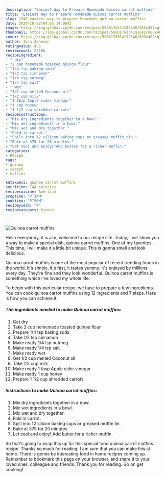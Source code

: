 ```yaml
---
description: "Easiest Way to Prepare Homemade Quinoa carrot muffins"
title: "Easiest Way to Prepare Homemade Quinoa carrot muffins"
slug: 1548-easiest-way-to-prepare-homemade-quinoa-carrot-muffins
date: 2020-10-22T04:38:14.964Z
image: https://img-global.cpcdn.com/recipes/5980176334192640/680x482cq70/quinoa-carrot-muffins-recipe-main-photo.jpg
thumbnail: https://img-global.cpcdn.com/recipes/5980176334192640/680x482cq70/quinoa-carrot-muffins-recipe-main-photo.jpg
cover: https://img-global.cpcdn.com/recipes/5980176334192640/680x482cq70/quinoa-carrot-muffins-recipe-main-photo.jpg
author: Ivan Johnson
ratingvalue: 4.5
reviewcount: 22106
recipeingredient:
- " dry"
- "2 cup homemade toasted quinoa flour"
- "1/4 tsp baking soda"
- "1/2 tsp cinnamon"
- "1/4 tsp nutmeg"
- "1/4 tsp salt"
- " wet"
- "1/2 cup melted Coconut oil"
- "1/2 cup milk"
- "1 tbsp Apple cider vinegar"
- "1 cup honey"
- "1 1/2 cup shredded carrots"
recipeinstructions:
- "Mix dry ingredients together in a bowl."
- "Mix wet ingredients in a bowl."
- "Mix wet and dry together."
- "Fold in carrot."
- "Spilt into 12 silicon baking cups or greased muffin tin."
- "Bake at 375 for 20 minutes."
- "Let cool and enjoy! Add butter for a richer muffin."
categories:
- Recipe
tags:
- quinoa
- carrot
- muffins

katakunci: quinoa carrot muffins 
nutrition: 144 calories
recipecuisine: American
preptime: "PT24M"
cooktime: "PT50M"
recipeyield: "4"
recipecategory: Dinner

---
```



![Quinoa carrot muffins](https://img-global.cpcdn.com/recipes/5980176334192640/680x482cq70/quinoa-carrot-muffins-recipe-main-photo.jpg)

Hello everybody, it is Jim, welcome to our recipe site. Today, I will show you a way to make a special dish, quinoa carrot muffins. One of my favorites. This time, I will make it a little bit unique. This is gonna smell and look delicious.

Quinoa carrot muffins is one of the most popular of recent trending foods in the world. It's simple, it's fast, it tastes yummy. It's enjoyed by millions every day. They're fine and they look wonderful. Quinoa carrot muffins is something which I've loved my whole life.




To begin with this particular recipe, we have to prepare a few ingredients. You can cook quinoa carrot muffins using 12 ingredients and 7 steps. Here is how you can achieve it.

<!--inarticleads1-->

##### The ingredients needed to make Quinoa carrot muffins:

1. Get  dry
1. Take 2 cup homemade toasted quinoa flour
1. Prepare 1/4 tsp baking soda
1. Take 1/2 tsp cinnamon
1. Make ready 1/4 tsp nutmeg
1. Make ready 1/4 tsp salt
1. Make ready  wet
1. Get 1/2 cup melted Coconut oil
1. Take 1/2 cup milk
1. Make ready 1 tbsp Apple cider vinegar
1. Make ready 1 cup honey
1. Prepare 1 1/2 cup shredded carrots




<!--inarticleads2-->

##### Instructions to make Quinoa carrot muffins:

1. Mix dry ingredients together in a bowl.
1. Mix wet ingredients in a bowl.
1. Mix wet and dry together.
1. Fold in carrot.
1. Spilt into 12 silicon baking cups or greased muffin tin.
1. Bake at 375 for 20 minutes.
1. Let cool and enjoy! Add butter for a richer muffin.




So that's going to wrap this up for this special food quinoa carrot muffins recipe. Thanks so much for reading. I am sure that you can make this at home. There is gonna be interesting food in home recipes coming up. Remember to bookmark this page on your browser, and share it to your loved ones, colleague and friends. Thank you for reading. Go on get cooking!
